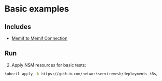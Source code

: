 # Basic examples

## Includes

- [Memif to Memif Connection](../use-cases/Memif2Memif)

## Run

2. Apply NSM resources for basic tests:

```bash
kubectl apply -k https://github.com/networkservicemesh/deployments-k8s/examples/basic?ref=57b41547ab36c3a0a9f02be69017f65413b35258
```
